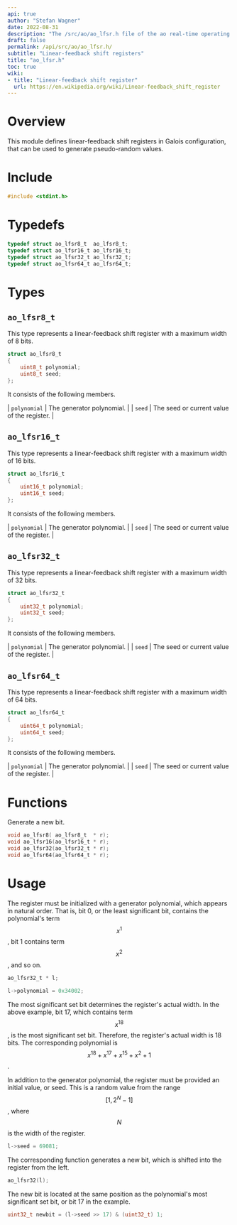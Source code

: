 ```yaml
---
api: true
author: "Stefan Wagner"
date: 2022-08-31
description: "The /src/ao/ao_lfsr.h file of the ao real-time operating system."
draft: false
permalink: /api/src/ao/ao_lfsr.h/
subtitle: "Linear-feedback shift registers"
title: "ao_lfsr.h"
toc: true
wiki:
- title: "Linear-feedback shift register"
  url: https://en.wikipedia.org/wiki/Linear-feedback_shift_register
---
```


# Overview

This module defines linear-feedback shift registers in Galois configuration, that can be used to generate pseudo-random values.

# Include

```c
#include <stdint.h>
```

# Typedefs

```c
typedef struct ao_lfsr8_t  ao_lfsr8_t;
typedef struct ao_lfsr16_t ao_lfsr16_t;
typedef struct ao_lfsr32_t ao_lfsr32_t;
typedef struct ao_lfsr64_t ao_lfsr64_t;
```

# Types

## `ao_lfsr8_t`

This type represents a linear-feedback shift register with a maximum width of 8 bits.

```c
struct ao_lfsr8_t
{
    uint8_t polynomial;
    uint8_t seed;
};
```

It consists of the following members.

| `polynomial` | The generator polynomial. |
| `seed` | The seed or current value of the register. |

## `ao_lfsr16_t`

This type represents a linear-feedback shift register with a maximum width of 16 bits.

```c
struct ao_lfsr16_t
{
    uint16_t polynomial;
    uint16_t seed;
};
```

It consists of the following members.

| `polynomial` | The generator polynomial. |
| `seed` | The seed or current value of the register. |

## `ao_lfsr32_t`

This type represents a linear-feedback shift register with a maximum width of 32 bits.

```c
struct ao_lfsr32_t
{
    uint32_t polynomial;
    uint32_t seed;
};
```

It consists of the following members.

| `polynomial` | The generator polynomial. |
| `seed` | The seed or current value of the register. |

## `ao_lfsr64_t`

This type represents a linear-feedback shift register with a maximum width of 64 bits.

```c
struct ao_lfsr64_t
{
    uint64_t polynomial;
    uint64_t seed;
};
```

It consists of the following members.

| `polynomial` | The generator polynomial. |
| `seed` | The seed or current value of the register. |

# Functions

Generate a new bit.

```c
void ao_lfsr8( ao_lfsr8_t  * r);
void ao_lfsr16(ao_lfsr16_t * r);
void ao_lfsr32(ao_lfsr32_t * r);
void ao_lfsr64(ao_lfsr64_t * r);
```

# Usage

The register must be initialized with a generator polynomial, which appears in natural order. That is, bit 0, or the least significant bit, contains the polynomial's term $$x^1$$, bit 1 contains term $$x^2$$, and so on.

```c
ao_lfsr32_t * l;
```

```c
l->polynomial = 0x34002;
```

The most significant set bit determines the register's actual width. In the above example, bit 17, which contains term $$x^{18}$$, is the most significant set bit. Therefore, the register's actual width is 18 bits. The corresponding polynomial is $$x^{18} + x^{17} + x^{15} + x^2 + 1$$.

In addition to the generator polynomial, the register must be provided an initial value, or seed. This is a random value from the range $$[1, 2^N - 1]$$, where $$N$$ is the width of the register.

```c
l->seed = 69081;
```

The corresponding function generates a new bit, which is shifted into the register from the left.

```c
ao_lfsr32(l);
```

The new bit is located at the same position as the polynomial's most significant set bit, or bit 17 in the example.

```c
uint32_t newbit = (l->seed >> 17) & (uint32_t) 1;
```
